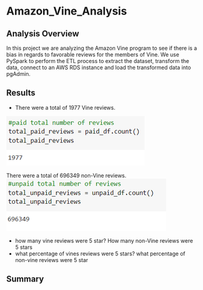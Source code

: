 # Amazon_Vine_Analysis
## Analysis Overview
In this project we are analyzing the Amazon Vine program to see if there is a bias in regards to favorable reviews for the members of Vine. We use PySpark to perform the ETL process to extract the dataset, transform the data, connect to an AWS RDS instance and load the transformed data into pgAdmin.

## Results
* There were a total of 1977 Vine reviews.

 ![alt text](https://github.com/amarks5/Amazon_Vine_Analysis/blob/main/images/vine_reviews_count.PNG)
 
 
 There were a total of 696349 non-Vine reviews.
 ![alt text](https://github.com/amarks5/Amazon_Vine_Analysis/blob/main/images/non_members_reviews_count.PNG)
  
* how many vine reviews were 5 star? How many non-Vine reviews were 5 stars
* what percentage of vines reviews were 5 stars? what percentage of non-vine reviews were 5 star

## Summary
